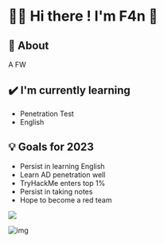 # **🙋‍♂️ Hi there ! I'm F4n 👋**



## 🧐 About

A FW



## ✔️ I'm currently learning

- Penetration Test
- English



## 💡 Goals for 2023

- Persist in learning English
- Learn AD penetration well
- TryHackMe enters top 1%
- Persist in taking notes
- Hope to become a red team





[<img src="https://tryhackme-badges.s3.amazonaws.com/F4n.png">](https://tryhackme-badges.s3.amazonaws.com/F4n.png)

![img](https://www.hackthebox.com/badge/image/192572)

